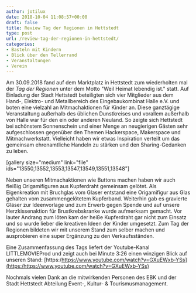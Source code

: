 ```yaml
---
author: jotilux
date: 2018-10-04 11:08:57+00:00
draft: false
title: Review Tag der Regionen in Hettstedt
type: post
url: /review-tag-der-regionen-in-hettstedt/
categories:
- Basteln mit Kindern
- Blick über den Tellerrand
- Veranstaltungen
- Verein
---
```


Am 30.09.2018 fand auf dem Marktplatz in Hettstedt zum wiederholten mal der _Tag der Regionen_ unter dem Motto "Weil Heimat lebendig ist." statt. Auf Einladung der Stadt Hettstedt beteiligten sich vier Mitglieder aus dem Hand-, Elektro- und Metallbereich des Eingebaukombinat Halle e.V. und boten eine vielzahl an Mitmachaktionen für Kinder an. <!-- more -->Diese ganztägige Veranstaltung außerhalb des üblichen Dunstkreises und vorallem außerhalb von Halle war für den ein oder anderen Neuland. So zeigte sich Hettstedt bei schönstem Sonnenschein und einer Menge an neugierigen Gästen sehr aufgeschlossen gegenüber den Themen Hackerspace, Makerspace und Mitmachwerkstatt. Vielleicht haben wir etwas Inspiration verteilt um das gemeinsam ehrenamtliche Handeln zu stärken und den Sharing-Gedanken zu leben.

[gallery size="medium" link="file" ids="13550,13552,13553,13547,13549,13551,13548"]

Neben unseren Mitmachaktionen wie Buttons machen haben wir auch fleißig Origamifiguren aus Kupferdraht gemeinsam gelötet. Als Eigenkreation mit Bruchglas vom Glaser entstand eine Origamifigur aus Glas gehalten vom zusammengelötetem Kupferband. Weiterhin gab es gravierte Gläser zur Ideenvorlage und zum Erwerb gegen Spende und auf unsere Herzkissenaktion für Brustkrebskranke wurde aufmerksam gemacht. Vor lauter Andrang zum löten kam der heiße Kupferdraht gar nicht zum Einsatz und so wurde lieber die kreativen Ideen der Kinder umgesetzt. Zum Tag der Regionen bildeten wir mit unserem Stand zum selber machen und ausprobieren eine super Ergänzung zu den Verkaufsständen.

Eine Zusammenfassung des Tags liefert der Youtube-Kanal LITTLEMOVIEProd und zeigt auch bei Minute 3:26 einen winzigen Blick auf unseren Stand:
[https:/https://www.youtube.com/watch?v=GXuEWxb-YSs](https:/https://www.youtube.com/watch?v=GXuEWxb-YSs)

Nochmals vielen Dank an die mitwirkenden Personen des EBK und der Stadt Hettstedt Abteilung Event-, Kultur- & Tourismusmanagement.
